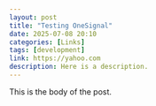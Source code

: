 ```yaml
---
layout: post
title: "Testing OneSignal"
date: 2025-07-08 20:10
categories: [Links]
tags: [development]
link: https://yahoo.com
description: Here is a description.
---
```


This is the body of the post.
